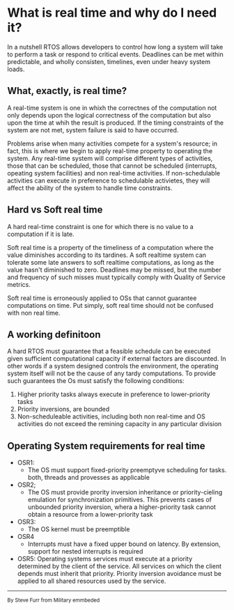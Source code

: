 # What is real time and why do I need it?

In a nutshell RTOS allows developers to control how long a system will take to
perform a task or respond to critical events. Deadlines can be met within
predictable, and wholly consisten, timelines, even under heavy system loads.

## What, exactly, is real time?

A real-time system is one in whixh the correctnes of the computation not only
depends upon the logical correctness of the computation but also upon the time
at whih the result is produced. If the timing constraints of the system are not
met, system failure is said to have occurred.

Problems arise when many activities compete for a system's resource; in fact,
this is where we begin to apply real-time property to operating the system.
Any real-time system will comprise different types of activities, those that
can be scheduled, those that cannot be scheduled (interrupts, opeating system
facilities) and non real-time  activities. If non-schedulable activities can
execute in preference to schedulable activietes, they will affect the ability
of the system to handle time constraints.

## Hard vs Soft real time

A hard real-time constraint is one for which there is no value to a computation
if it is late.

Soft real time is a property of the timeliness of a computation where the value
diminishes according to its tardines. A soft realtime system can tolerate some
late answers to soft realtime computations, as long as the value hasn't
diminished to  zero. Deadlines may be missed, but the number and frequency of
such misses must typically comply with Quality of Service metrics.

Soft real time is erroneously applied to OSs that cannot guarantee computations
on time. Put simply, soft real time should not be confused with non real time.

## A working definitoon

A hard RTOS must guarantee that a feasible schedule can be executed given
sufficient computational capacity if external factors are discounted.
In other words if a system designed controls the environment, the operating
system itself will not be the cause of any tardy computations. To provide such
guarantees the Os must satisfy the following conditions:

1. Higher priority tasks always execute in preference to lower-priority tasks
2. Priority inversions, are bounded
3. Non-scheduleable activities, including both non real-time and OS activities
   do not exceed the remining capacity in any particular division

## Operating System requirements for real time

* OSR1:
  * The OS must support fixed-priority preemptyve scheduling for tasks.
    both, threads and provesses as applicable
* OSR2;
  * The OS must provide prority inversion inheritance or priority-cieling
    emulation for synchronization primitives. This prevents cases of unbounded
    priority inversion, whera a higher-priority task cannot obtain a resource
    from a lower-priority task
* OSR3:
  * The OS kernel must be preemptible
* OSR4
  * Interrupts must have a fixed upper bound on latency. By extension, support
    for nested interrupts is required
* OSR5:
  Operating systems services must execute at a priority determined by the client
  of the service. All services on which the client depends must inherit that
  priority. Priority inversion avoidance must be applied to all shared resources
  used by the service.





- - -

<sub> By Steve Furr from Military emmbeded</sub>